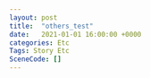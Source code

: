 ```yaml
---
layout: post
title:  "others_test"
date:   2021-01-01 16:00:00 +0000
categories: Etc
Tags: Story Etc
SceneCode: []
---
```

